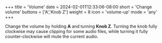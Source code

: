 +++
title = 'Volume'
date = 2024-02-01T12:33:06-08:00
short = 'Change volume'
buttons = ['A','Knob Z']
weight = 8
icon = 'volume-up'
mode = 'any'
+++


Change the volume by holding **A** and turning **Knob Z**. Turning the knob fully clockwise may cause clipping for some audio files, while turning it fully counter-clockwise will mute the current audio.